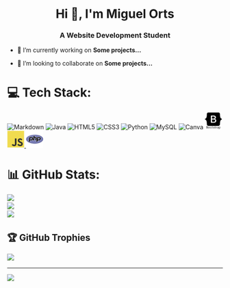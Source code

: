 <h1 align="center">Hi 👋, I'm Miguel Orts</h1>
<h3 align="center">A Website Development Student</h3>

- 🔭 I’m currently working on **Some projects...**

- 👯 I’m looking to collaborate on **Some projects...**

# 💻 Tech Stack:
![Markdown](https://img.shields.io/badge/markdown-%23000000.svg?style=for-the-badge&logo=markdown&logoColor=white) ![Java](https://img.shields.io/badge/java-%23ED8B00.svg?style=for-the-badge&logo=java&logoColor=white) ![HTML5](https://img.shields.io/badge/html5-%23E34F26.svg?style=for-the-badge&logo=html5&logoColor=white) ![CSS3](https://img.shields.io/badge/css3-%231572B6.svg?style=for-the-badge&logo=css3&logoColor=white) ![Python](https://img.shields.io/badge/Python-3776AB?style=for-the-badge&logo=python&logoColor=white) ![MySQL](https://img.shields.io/badge/mysql-%2300f.svg?style=for-the-badge&logo=mysql&logoColor=white) ![Canva](https://img.shields.io/badge/Canva-%2300C4CC.svg?style=for-the-badge&logo=Canva&logoColor=white) <a href="https://getbootstrap.com" target="_blank" rel="noreferrer"> <img src="https://raw.githubusercontent.com/devicons/devicon/master/icons/bootstrap/bootstrap-plain-wordmark.svg" alt="bootstrap" width="40" height="40"/> </a> <a href="https://developer.mozilla.org/en-US/docs/Web/JavaScript" target="_blank" rel="noreferrer"> <img src="https://raw.githubusercontent.com/devicons/devicon/master/icons/javascript/javascript-original.svg" alt="javascript" width="40" height="40"/> </a> <a href="https://www.php.net" target="_blank" rel="noreferrer"> <img src="https://raw.githubusercontent.com/devicons/devicon/master/icons/php/php-original.svg" alt="php" width="40" height="40"/> </a> 
# 📊 GitHub Stats:
![](https://github-readme-stats.vercel.app/api?username=MiguelOrtsB&theme=nightowl&hide_border=false&include_all_commits=true&count_private=true)<br/>
![](https://github-readme-streak-stats.herokuapp.com/?user=MiguelOrtsB&theme=nightowl&hide_border=false)<br/>
![](https://github-readme-stats.vercel.app/api/top-langs/?username=MiguelOrtsB&theme=nightowl&hide_border=false&include_all_commits=true&count_private=true&layout=compact)

## 🏆 GitHub Trophies
![](https://github-profile-trophy.vercel.app/?username=MiguelOrtsB&theme=matrix&no-frame=false&no-bg=true&margin-w=4)

---
[![](https://visitcount.itsvg.in/api?id=MiguelOrtsB&icon=0&color=0)](https://visitcount.itsvg.in)

<!-- Proudly created with GPRM ( https://gprm.itsvg.in ) -->
